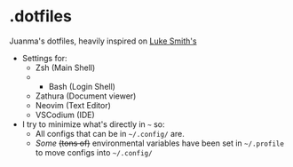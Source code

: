 # .dotfiles

Juanma's dotfiles, heavily inspired on [Luke Smith's](https://github.com/LukeSmithxyz/voidrice)

- Settings for:
	- Zsh (Main Shell)
	- - Bash (Login Shell)
	- Zathura (Document viewer)
	- Neovim (Text Editor)
	- VSCodium (IDE)
- I try to minimize what's directly in `~` so:
	- All configs that can be in `~/.config/` are.
	- _Some_ ~~(tons of)~~ environmental variables have been set in `~/.profile` to move configs into `~/.config/`
